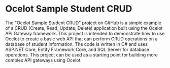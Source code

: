 # Ocelot Sample Student CRUD

The "Ocelot Sample Student CRUD" project on GitHub is a simple example of a CRUD (Create, Read, Update, Delete) application built using the Ocelot API Gateway framework. This project is intended to demonstrate how to use Ocelot to create a basic web API that can perform CRUD operations on a database of student information. The code is written in C# and uses ASP.NET Core, Entity Framework Core, and SQL Server for database operations. This project can be used as a starting point for building more complex API gateways using Ocelot.

